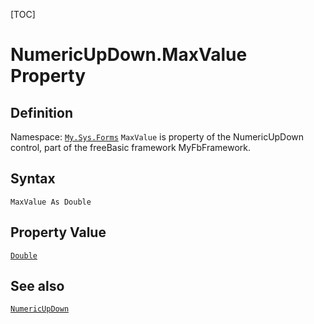[TOC]
# NumericUpDown.MaxValue Property

## Definition
Namespace: [`My.Sys.Forms`](My.Sys.Forms.md)
`MaxValue` is property of the NumericUpDown control, part of the freeBasic framework MyFbFramework.
## Syntax
```freeBasic
MaxValue As Double
```
## Property Value
[`Double`]("https://www.freebasic.net/wiki/KeyPgDouble")
## See also
[`NumericUpDown`](NumericUpDown.md)
